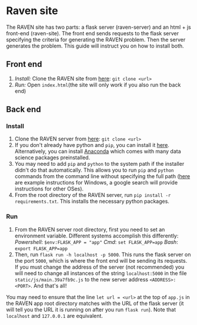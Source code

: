 # Raven site
The RAVEN site has two parts: a flask server (raven-server) and an html + js front-end (raven-site). The front end sends requests to the flask server specifying the criteria for generating the RAVEN problem. Then the server generates the problem. This guide will instruct you on how to install both.

## Front end
1. *Install:* Clone the RAVEN site from [here](https://github.com/victorvikram/raven-site): `git clone <url>`
2. *Run:* Open `index.html`(the site will only work if you also run the back end)

## Back end
### Install
1. Clone the RAVEN server from [here](https://github.com/victorvikram/raven-server): `git clone <url>`
2. If you don't already have python and `pip`, you can install it [here](https://www.python.org/). Alternatively, you can install [Anaconda](http://anaconda.com/) which comes with many data science packages preinstalled. 
3. You may need to add `pip` and `python` to the system path if the installer didn't do that automatically. This allows you to run `pip` and `python` commands from the command line without specifying the full path ([here](https://datatofish.com/add-python-to-windows-path/) are example instructions for Windows, a google search will provide instructions for other OSes).
4. From the root directory of the RAVEN server, run `pip install -r requirements.txt`. This installs the necessary python packages.

### Run
1. From the RAVEN server root directory, first you need to set an environment variable. Different systems accomplish this differently:
*Powershell*: `$env:FLASK_APP = "app"`
*Cmd*: `set FLASK_APP=app`
*Bash*: `export FLASK_APP=app`
2. Then, run `flask run -h localhost -p 5000`. This runs the flask server on the port `5000`, which is where the front end will be sending its requests. If you must change the address of the server (not recommended) you will need to change all instances of the string `localhost:5000` in the file `static/js/main.39a7fb9c.js` to the new server address `<ADDRESS>:<PORT>`.
And that's all!

You may need to ensure that the line `let url = <url>` at the top of `app.js` in the RAVEN app root directory matches with the URL of the flask server (it will tell you the URL it is running on after you run `flask run`). Note that `localhost` and `127.0.0.1` are equivalent.
